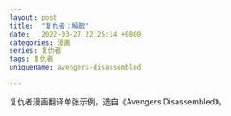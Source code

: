 ```yaml
---
layout: post
title:  "复仇者：解散"
date:   2022-03-27 22:25:14 +0800
categories: 漫画
series: 复仇者
tags: 复仇者
uniquename: avengers-disassembled

---
```


复仇者漫画翻译单张示例，选自《Avengers Disassembled》。

